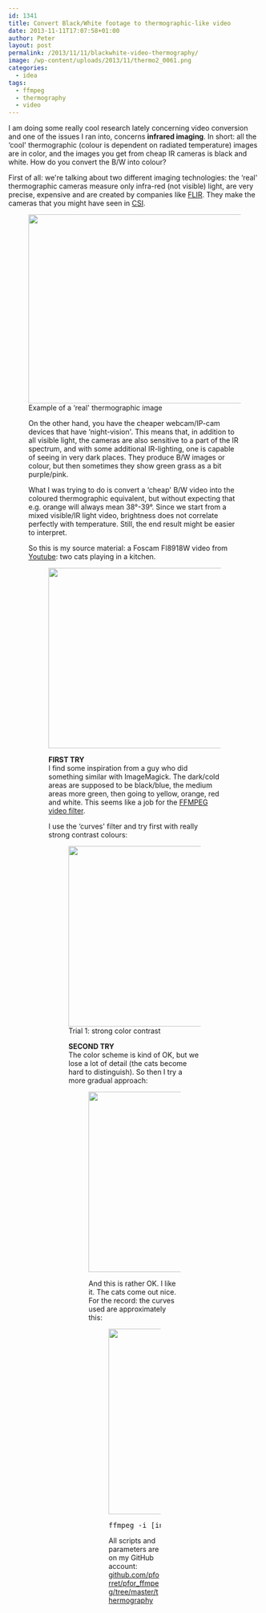 ```yaml
---
id: 1341
title: Convert Black/White footage to thermographic-like video
date: 2013-11-11T17:07:58+01:00
author: Peter
layout: post
permalink: /2013/11/11/blackwhite-video-thermography/
image: /wp-content/uploads/2013/11/thermo2_0061.png
categories:
  - idea
tags:
  - ffmpeg
  - thermography
  - video
---
```

I am doing some really cool research lately concerning video conversion and one of the issues I ran into, concerns **infrared imaging**. In short: all the &#8216;cool' thermographic (colour is dependent on radiated temperature) images are in color, and the images you get from cheap IR cameras is black and white. How do you convert the B/W into colour? 

First of all: we're talking about two different imaging technologies: the &#8216;real' thermographic cameras measure only infra-red (not visible) light, are very precise, expensive and are created by companies like [FLIR](http://www.flir.com/). They make the cameras that you might have seen in [CSI](http://www.youtube.com/watch?v=o0eU-jR-POg). <figure class="wp-block-image size-large">

<img  width="500" height="377" src="/wp-content/uploads/2013/11/example_flir1.jpg" alt="" class="wp-image-1342" srcset="https://blog.forret.com/wp-content/uploads/2013/11/example_flir1.jpg 500w, https://blog.forret.com/wp-content/uploads/2013/11/example_flir1-300x226.jpg 300w" sizes="(max-width: 500px) 100vw, 500px" />  Example of a &#8216;real' thermographic image   

On the other hand, you have the cheaper webcam/IP-cam devices that have &#8216;night-vision'. This means that, in addition to all visible light, the cameras are also sensitive to a part of the IR spectrum, and with some additional IR-lighting, one is capable of seeing in very dark places. They produce B/W images or colour, but then sometimes they show green grass as a bit purple/pink. 

What I was trying to do is convert a &#8216;cheap' B/W video into the coloured thermographic equivalent, but without expecting that e.g. orange will always mean 38°-39°. Since we start from a mixed visible/IR light video, brightness does not correlate perfectly with temperature. Still, the end result might be easier to interpret. 

So this is my source material: a Foscam FI8918W video from [Youtube](http://www.youtube.com/watch?v=Xvrcb5Pqam0): two cats playing in a kitchen. <figure class="wp-block-image size-large">

<img  width="480" height="360" src="/wp-content/uploads/2013/11/thermo0_0061.png" alt="" class="wp-image-1343" srcset="https://blog.forret.com/wp-content/uploads/2013/11/thermo0_0061.png 480w, https://blog.forret.com/wp-content/uploads/2013/11/thermo0_0061-300x225.png 300w" sizes="(max-width: 480px) 100vw, 480px" />   

**FIRST TRY**  
I find some inspiration from a guy who did something similar with ImageMagick. The dark/cold areas are supposed to be black/blue, the medium areas more green, then going to yellow, orange, red and white. This seems like a job for the [FFMPEG video filter](http://ffmpeg.org/ffmpeg-filters.html).

I use the &#8216;curves' filter and try first with really strong contrast colours:<figure class="wp-block-image size-large is-resized">

<img  src="/wp-content/uploads/2013/11/thermo1_0061.png" alt="" class="wp-image-1344" width="480" height="360" srcset="https://blog.forret.com/wp-content/uploads/2013/11/thermo1_0061.png 480w, https://blog.forret.com/wp-content/uploads/2013/11/thermo1_0061-300x225.png 300w" sizes="(max-width: 480px) 100vw, 480px" />  Trial 1: strong color contrast   

**SECOND TRY**  
The color scheme is kind of OK,&nbsp;but we lose a lot of detail (the cats become hard to distinguish). So then I try a more gradual approach: <figure class="wp-block-image size-large">

<img  width="480" height="360" src="/wp-content/uploads/2013/11/thermo2_0061.png" alt="" class="wp-image-1345" srcset="https://blog.forret.com/wp-content/uploads/2013/11/thermo2_0061.png 480w, https://blog.forret.com/wp-content/uploads/2013/11/thermo2_0061-300x225.png 300w" sizes="(max-width: 480px) 100vw, 480px" />   

And this is rather OK. I like it. The cats come out nice. For the record: the curves used are approximately this: <figure class="wp-block-image size-large">

<img  width="701" height="370" src="/wp-content/uploads/2013/11/bw_to_thermo1.jpg" alt="" class="wp-image-1346" srcset="https://blog.forret.com/wp-content/uploads/2013/11/bw_to_thermo1.jpg 701w, https://blog.forret.com/wp-content/uploads/2013/11/bw_to_thermo1-300x158.jpg 300w" sizes="(max-width: 701px) 100vw, 701px" />   

<pre class="wp-block-preformatted">ffmpeg -i [input file] -vf "curves=r='0.4/0 0.6/1':g='.25/1 .75/.5 .9/0 1/1':b='0/1 .25/0 .75/0 1/1'" -y [output file]</pre>

All scripts and parameters are on my GitHub account: [github.com/pforret/pfor_ffmpeg/tree/master/thermography](https://github.com/pforret/pfor_ffmpeg/tree/master/thermography)